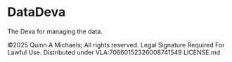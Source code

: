 # DataDeva
The Deva for managing the data.

©2025 Quinn A Michaels; All rights reserved. 
Legal Signature Required For Lawful Use.
Distributed under VLA:70660152326008741549 LICENSE.md
